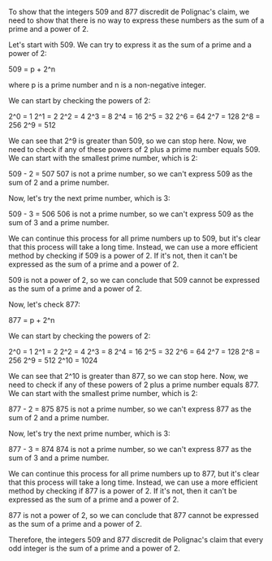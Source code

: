  To show that the integers 509 and 877 discredit de Polignac's claim, we need to show that there is no way to express these numbers as the sum of a prime and a power of 2.

Let's start with 509. We can try to express it as the sum of a prime and a power of 2:

509 = p + 2^n

where p is a prime number and n is a non-negative integer.

We can start by checking the powers of 2:

2^0 = 1
2^1 = 2
2^2 = 4
2^3 = 8
2^4 = 16
2^5 = 32
2^6 = 64
2^7 = 128
2^8 = 256
2^9 = 512

We can see that 2^9 is greater than 509, so we can stop here. Now, we need to check if any of these powers of 2 plus a prime number equals 509. We can start with the smallest prime number, which is 2:

509 - 2 = 507
507 is not a prime number, so we can't express 509 as the sum of 2 and a prime number.

Now, let's try the next prime number, which is 3:

509 - 3 = 506
506 is not a prime number, so we can't express 509 as the sum of 3 and a prime number.

We can continue this process for all prime numbers up to 509, but it's clear that this process will take a long time. Instead, we can use a more efficient method by checking if 509 is a power of 2. If it's not, then it can't be expressed as the sum of a prime and a power of 2.

509 is not a power of 2, so we can conclude that 509 cannot be expressed as the sum of a prime and a power of 2.

Now, let's check 877:

877 = p + 2^n

We can start by checking the powers of 2:

2^0 = 1
2^1 = 2
2^2 = 4
2^3 = 8
2^4 = 16
2^5 = 32
2^6 = 64
2^7 = 128
2^8 = 256
2^9 = 512
2^10 = 1024

We can see that 2^10 is greater than 877, so we can stop here. Now, we need to check if any of these powers of 2 plus a prime number equals 877. We can start with the smallest prime number, which is 2:

877 - 2 = 875
875 is not a prime number, so we can't express 877 as the sum of 2 and a prime number.

Now, let's try the next prime number, which is 3:

877 - 3 = 874
874 is not a prime number, so we can't express 877 as the sum of 3 and a prime number.

We can continue this process for all prime numbers up to 877, but it's clear that this process will take a long time. Instead, we can use a more efficient method by checking if 877 is a power of 2. If it's not, then it can't be expressed as the sum of a prime and a power of 2.

877 is not a power of 2, so we can conclude that 877 cannot be expressed as the sum of a prime and a power of 2.

Therefore, the integers 509 and 877 discredit de Polignac's claim that every odd integer is the sum of a prime and a power of 2.